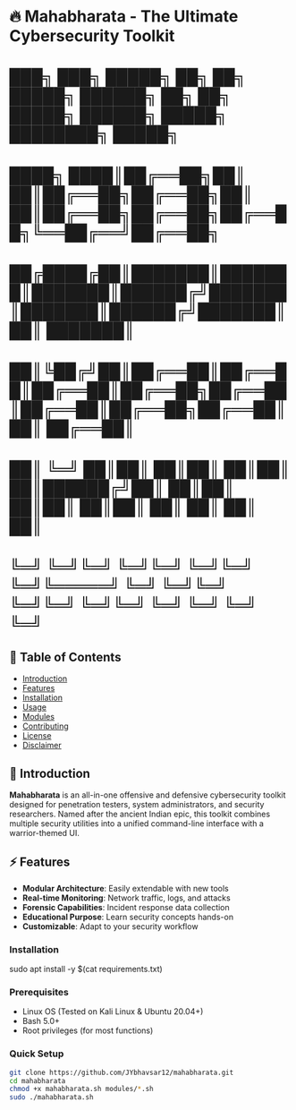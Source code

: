 # 🔥 Mahabharata - The Ultimate Cybersecurity Toolkit
#  ███╗   ███╗ █████╗ ██╗  ██╗ █████╗ ██████╗ ██╗  ██╗ █████╗ ██████╗  █████╗ ████████╗ █████╗
#  ████╗ ████║██╔══██╗██║  ██║██╔══██╗██╔══██╗██║  ██║██╔══██╗██╔══██╗██╔══██╗╚══██╔══╝██╔══██╗
#  ██╔████╔██║███████║███████║███████║██████╔╝███████║███████║██████╔╝███████║   ██║   ███████║
#  ██║╚██╔╝██║██╔══██║██╔══██║██╔══██║██╔══██╗██╔══██║██╔══██║██╔══██╗██╔══██║   ██║   ██╔══██║
#  ██║ ╚═╝ ██║██║  ██║██║  ██║██║  ██║██████╔╝██║  ██║██║  ██║██║  ██║██║  ██║   ██║   ██║  ██║
#  ╚═╝     ╚═╝╚═╝  ╚═╝╚═╝  ╚═╝╚═╝  ╚═╝╚═════╝ ╚═╝  ╚═╝╚═╝  ╚═╝╚═╝  ╚═╝╚═╝  ╚═╝   ╚═╝   ╚═╝  ╚═╝
## 📜 Table of Contents
- [Introduction](#-introduction)
- [Features](#-features)
- [Installation](#-installation)
- [Usage](#-usage)
- [Modules](#-modules)
- [Contributing](#-contributing)
- [License](#-license)
- [Disclaimer](#⚠️-disclaimer)

## 🌟 Introduction
**Mahabharata** is an all-in-one offensive and defensive cybersecurity toolkit designed for penetration testers, system administrators, and security researchers. Named after the ancient Indian epic, this toolkit combines multiple security utilities into a unified command-line interface with a warrior-themed UI.

## ⚡ Features
- **Modular Architecture**: Easily extendable with new tools
- **Real-time Monitoring**: Network traffic, logs, and attacks
- **Forensic Capabilities**: Incident response data collection
- **Educational Purpose**: Learn security concepts hands-on
- **Customizable**: Adapt to your security workflow

### Installation
sudo apt install -y $(cat requirements.txt)

### Prerequisites
- Linux OS (Tested on Kali Linux & Ubuntu 20.04+)
- Bash 5.0+
- Root privileges (for most functions)

### Quick Setup
```bash
git clone https://github.com/JYbhavsar12/mahabharata.git
cd mahabharata
chmod +x mahabharata.sh modules/*.sh
sudo ./mahabharata.sh
